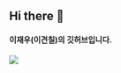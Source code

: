 ## Hi there 👋

<!--
**dlwodn17/dlwodn17** is a ✨ _special_ ✨ repository because its `README.md` (this file) appears on your GitHub profile.

Here are some ideas to get you started:

- 🔭 I’m currently working on ...
- 🌱 I’m currently learning ...
- 👯 I’m looking to collaborate on ...
- 🤔 I’m looking for help with ...
- 💬 Ask me about ...
- 📫 How to reach me: ...
- 😄 Pronouns: ...
- ⚡ Fun fact: ...
-->

#### 이재우(이견칠)의 깃허브입니다.
<a href="https://www.instagram.com/" target="_blank" rel="noopener noreferrer"><img src="https://img.shields.io/badge/Instagram-E4405F?style=flat-square&logo=Instagram&logoColor=white"/></a>

